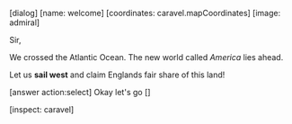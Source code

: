 [dialog]
[name: welcome]
[coordinates: caravel.mapCoordinates]
[image: admiral]

Sir,

We crossed the Atlantic Ocean.
  The new world called *America* lies ahead.

Let us **sail west** and claim Englands fair share of this land!

[answer action:select] Okay let's go []

[inspect: caravel]
